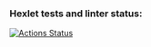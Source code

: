 ### Hexlet tests and linter status:
[![Actions Status](https://github.com/topmatedesu/php-project-9/actions/workflows/hexlet-check.yml/badge.svg)](https://github.com/topmatedesu/php-project-9/actions)